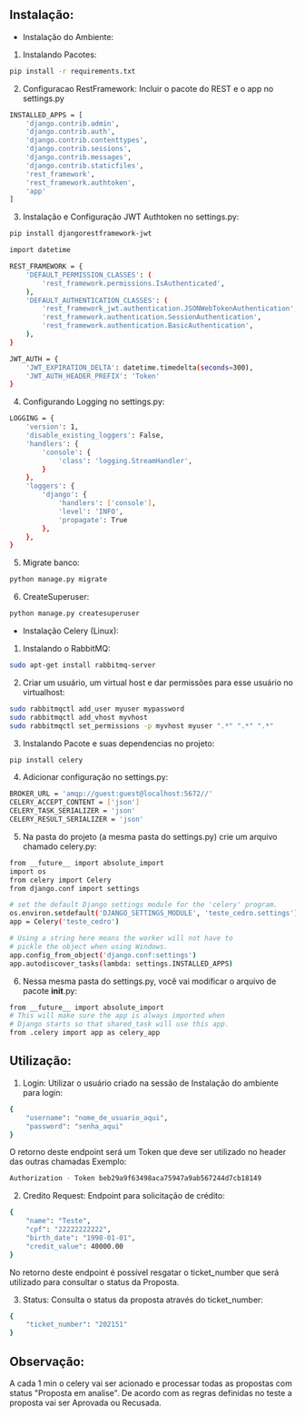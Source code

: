 ## Instalação:

- Instalação do Ambiente:

1. Instalando Pacotes:

```bash
pip install -r requirements.txt
```

2. Configuracao RestFramework:
Incluir o pacote do REST e o app no settings.py

```bash
INSTALLED_APPS = [
    'django.contrib.admin',
    'django.contrib.auth',
    'django.contrib.contenttypes',
    'django.contrib.sessions',
    'django.contrib.messages',
    'django.contrib.staticfiles',
    'rest_framework',
    'rest_framework.authtoken',
    'app'
]
```

3. Instalação e Configuração JWT Authtoken no settings.py:
```bash
pip install djangorestframework-jwt

import datetime

REST_FRAMEWORK = {
    'DEFAULT_PERMISSION_CLASSES': (
        'rest_framework.permissions.IsAuthenticated',
    ),
    'DEFAULT_AUTHENTICATION_CLASSES': (
        'rest_framework_jwt.authentication.JSONWebTokenAuthentication',
        'rest_framework.authentication.SessionAuthentication',
        'rest_framework.authentication.BasicAuthentication',
    ),
}

JWT_AUTH = {
    'JWT_EXPIRATION_DELTA': datetime.timedelta(seconds=300),
    'JWT_AUTH_HEADER_PREFIX': 'Token'
}
```

4. Configurando Logging no settings.py:
```bash
LOGGING = {
    'version': 1,
    'disable_existing_loggers': False,
    'handlers': {
        'console': {
            'class': 'logging.StreamHandler',
        }
    },
    'loggers': {
        'django': {
            'handlers': ['console'],
            'level': 'INFO',
            'propagate': True
        },
    },
}
```

5. Migrate banco:
```bash
python manage.py migrate
```

6. CreateSuperuser:
```bash
python manage.py createsuperuser
```

- Instalação Celery (Linux):

1. Instalando o RabbitMQ:
```bash
sudo apt-get install rabbitmq-server
```
2. Criar um usuário, um virtual host e dar permissões para esse usuário no virtualhost:
```bash
sudo rabbitmqctl add_user myuser mypassword
sudo rabbitmqctl add_vhost myvhost
sudo rabbitmqctl set_permissions -p myvhost myuser ".*" ".*" ".*"
```
3. Instalando Pacote e suas dependencias no projeto:
```bash
pip install celery
```
4. Adicionar configuração no settings.py:
```bash
BROKER_URL = 'amqp://guest:guest@localhost:5672//'
CELERY_ACCEPT_CONTENT = ['json']
CELERY_TASK_SERIALIZER = 'json'
CELERY_RESULT_SERIALIZER = 'json'
```
5. Na pasta do projeto (a mesma pasta do settings.py) crie um arquivo chamado celery.py:
```bash
from __future__ import absolute_import
import os
from celery import Celery
from django.conf import settings

# set the default Django settings module for the 'celery' program.
os.environ.setdefault('DJANGO_SETTINGS_MODULE', 'teste_cedro.settings')
app = Celery('teste_cedro')

# Using a string here means the worker will not have to
# pickle the object when using Windows.
app.config_from_object('django.conf:settings')
app.autodiscover_tasks(lambda: settings.INSTALLED_APPS)
```
6. Nessa mesma pasta do settings.py, você vai modificar o arquivo de pacote __init__.py:
```bash
from __future__ import absolute_import
# This will make sure the app is always imported when
# Django starts so that shared_task will use this app.
from .celery import app as celery_app
```
## Utilização:
1. Login: Utilizar o usuário criado na sessão de Instalação do ambiente para login:
```bash
{
	"username": "nome_de_usuario_aqui",
	"password": "senha_aqui"
}
```
O retorno deste endpoint será um Token que deve ser utilizado no header das outras chamadas Exemplo:
```bash
Authorization - Token beb29a9f63498aca75947a9ab567244d7cb18149
```

2. Credito Request: Endpoint para solicitação de crédito:
```bash
{
	"name": "Teste",
	"cpf": "22222222222",
	"birth_date": "1990-01-01",
	"credit_value": 40000.00
}
```

No retorno deste endpoint é possível resgatar o ticket_number que será utilizado para consultar o status da Proposta.

3. Status: Consulta o status da proposta através do ticket_number:
```bash
{
	"ticket_number": "202151"
}
```
## Observação:
A cada 1 min o celery vai ser acionado e processar todas as propostas com status "Proposta em analise". De acordo com as regras definidas no teste a proposta vai ser Aprovada ou Recusada.